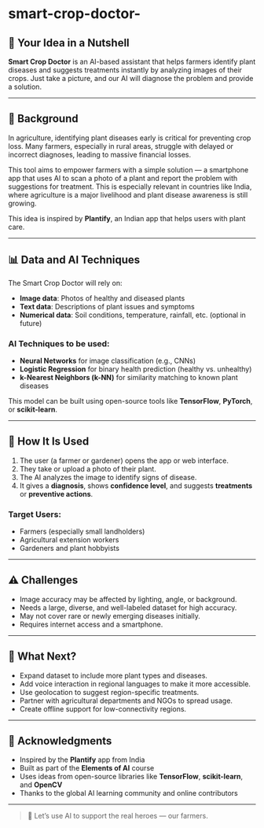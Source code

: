 # smart-crop-doctor-

## 🧠 Your Idea in a Nutshell
**Smart Crop Doctor** is an AI-based assistant that helps farmers identify plant diseases and suggests treatments instantly by analyzing images of their crops. Just take a picture, and our AI will diagnose the problem and provide a solution.

---

## 🌾 Background

In agriculture, identifying plant diseases early is critical for preventing crop loss. Many farmers, especially in rural areas, struggle with delayed or incorrect diagnoses, leading to massive financial losses.

This tool aims to empower farmers with a simple solution — a smartphone app that uses AI to scan a photo of a plant and report the problem with suggestions for treatment. This is especially relevant in countries like India, where agriculture is a major livelihood and plant disease awareness is still growing.

This idea is inspired by **Plantify**, an Indian app that helps users with plant care.

---

## 📊 Data and AI Techniques

The Smart Crop Doctor will rely on:

- **Image data**: Photos of healthy and diseased plants
- **Text data**: Descriptions of plant issues and symptoms
- **Numerical data**: Soil conditions, temperature, rainfall, etc. (optional in future)

### AI Techniques to be used:
- **Neural Networks** for image classification (e.g., CNNs)
- **Logistic Regression** for binary health prediction (healthy vs. unhealthy)
- **k-Nearest Neighbors (k-NN)** for similarity matching to known plant diseases

This model can be built using open-source tools like **TensorFlow**, **PyTorch**, or **scikit-learn**.

---

## 📱 How It Is Used

1. The user (a farmer or gardener) opens the app or web interface.
2. They take or upload a photo of their plant.
3. The AI analyzes the image to identify signs of disease.
4. It gives a **diagnosis**, shows **confidence level**, and suggests **treatments** or **preventive actions**.

### Target Users:
- Farmers (especially small landholders)
- Agricultural extension workers
- Gardeners and plant hobbyists

---

## ⚠️ Challenges

- Image accuracy may be affected by lighting, angle, or background.
- Needs a large, diverse, and well-labeled dataset for high accuracy.
- May not cover rare or newly emerging diseases initially.
- Requires internet access and a smartphone.

---

## 🌱 What Next?

- Expand dataset to include more plant types and diseases.
- Add voice interaction in regional languages to make it more accessible.
- Use geolocation to suggest region-specific treatments.
- Partner with agricultural departments and NGOs to spread usage.
- Create offline support for low-connectivity regions.

---

## 🙏 Acknowledgments

- Inspired by the **Plantify** app from India
- Built as part of the **Elements of AI** course
- Uses ideas from open-source libraries like **TensorFlow**, **scikit-learn**, and **OpenCV**
- Thanks to the global AI learning community and online contributors

---

> 🚀 Let’s use AI to support the real heroes — our farmers.
